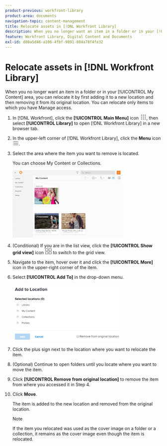 ```yaml
---
product-previous: workfront-library
product-area: documents
navigation-topic: content-management
title: Relocate assets in [!DNL Workfront Library]
description: When you no longer want an item in a folder or in your [!UICONTROL My Content] area, you can relocate it by first adding it to a new location and then removing it from its original location. You can relocate only items to which you have Manage access.
feature: Workfront Library, Digital Content and Documents
exl-id: d80a5d46-a106-4fbf-9891-804a78f4fe32
---
```

# Relocate assets in [!DNL Workfront Library]

When you no longer want an item in a folder or in your [!UICONTROL My Content] area, you can relocate it by first adding it to a new location and then removing it from its original location. You can relocate only items to which you have Manage access.

1. In [!DNL Workfront], click the **[!UICONTROL Main Menu]** icon ![](assets/main-menu-icon.png), then select **[!UICONTROL Library]** to open [!DNL Workfront Library] in a new browser tab.
1. In the upper-left corner of [!DNL Workfront Library], click the **Menu** icon ![](assets/library-menu-icon.png).
1. Select the area where the item you want to remove is located.

   You can choose My Content or Collections.

   ![](assets/library-left-panel---new-350x217.png)

1. (Conditional) If you are in the list view, click the **[!UICONTROL Show grid view]** icon ![](assets/grid-view-icon.png) to switch to the grid view.
1. Navigate to the item, hover over it and click the **[!UICONTROL More]** icon in the upper-right corner of the item.
1. Select **[!UICONTROL Add To]** in the drop-down menu.

   ![](assets/addtobox-350x184.png)

1. Click the plus sign next to the location where you want to relocate the item.
1. (Optional) Continue to open folders until you locate where you want to move the item.
1. Click **[!UICONTROL Remove from original location]** to remove the item from where you accessed it in Step 4.
1. Click **Move**.

   The item is added to the new location and removed from the original location.

   >[!NOTE]
   >
   >If the item you relocated was used as the cover image on a folder or a collection, it remains as the cover image even though the item is relocated.
